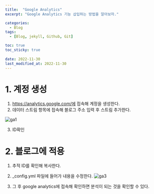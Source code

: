 ```yaml
---
title:  "Google Analytics"
excerpt: "Google Analytics 기능 삽입하는 방법을 알아보자."

categories:
  - Blog
tags:
  - [Blog, jekyll, Github, Git]

toc: true
toc_sticky: true
 
date: 2022-11-30
last_modified_at: 2022-11-30
---
```

# 1. 계정 생성
1. https://analytics.google.com/에 접속해 계정을 생성한다.
2. 데이터 스트림 항목에 접속해 블로그 주소 입력 후 스트림 추가한다.

![ga1](https://user-images.githubusercontent.com/105484114/204743087-0412b52d-4a21-4f7f-8632-77012ccfa76f.png)

3. ID확인 

# 2. 블로그에 적용
1. 추적 ID를 확인해 복사한다.
2. _config.yml 파일에 들어가 내용을 수정한다.
![ga3](https://user-images.githubusercontent.com/105484114/204745052-11f07a62-a03f-4fbd-b223-2f2aac5ac57d.png)

3. 그 후 google analytics에 접속해 확인하면 분석이 되는 것을 확인할 수 있다. 